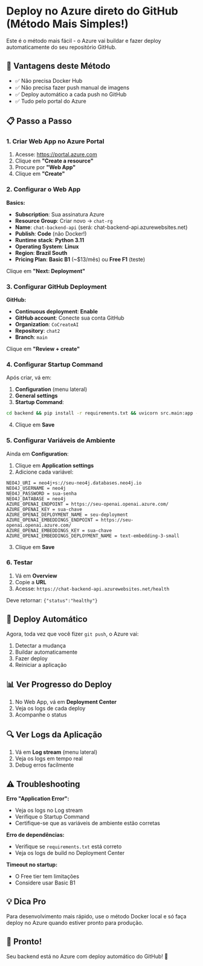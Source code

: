 # Deploy no Azure direto do GitHub (Método Mais Simples!)

Este é o método mais fácil - o Azure vai buildar e fazer deploy automaticamente do seu repositório GitHub.

## 🎯 Vantagens deste Método

- ✅ Não precisa Docker Hub
- ✅ Não precisa fazer push manual de imagens
- ✅ Deploy automático a cada push no GitHub
- ✅ Tudo pelo portal do Azure

## 📋 Passo a Passo

### 1. Criar Web App no Azure Portal

1. Acesse: https://portal.azure.com
2. Clique em **"Create a resource"**
3. Procure por **"Web App"**
4. Clique em **"Create"**

### 2. Configurar o Web App

**Basics:**
- **Subscription**: Sua assinatura Azure
- **Resource Group**: Criar novo → `chat-rg`
- **Name**: `chat-backend-api` (será: chat-backend-api.azurewebsites.net)
- **Publish**: **Code** (não Docker!)
- **Runtime stack**: **Python 3.11**
- **Operating System**: **Linux**
- **Region**: **Brazil South**
- **Pricing Plan**: **Basic B1** (~$13/mês) ou **Free F1** (teste)

Clique em **"Next: Deployment"**

### 3. Configurar GitHub Deployment

**GitHub:**
- **Continuous deployment**: **Enable**
- **GitHub account**: Conecte sua conta GitHub
- **Organization**: `CoCreateAI`
- **Repository**: `chat2`
- **Branch**: `main`

Clique em **"Review + create"**

### 4. Configurar Startup Command

Após criar, vá em:
1. **Configuration** (menu lateral)
2. **General settings**
3. **Startup Command**: 
```bash
cd backend && pip install -r requirements.txt && uvicorn src.main:app --host 0.0.0.0 --port 8000
```
4. Clique em **Save**

### 5. Configurar Variáveis de Ambiente

Ainda em **Configuration**:
1. Clique em **Application settings**
2. Adicione cada variável:

```
NEO4J_URI = neo4j+s://seu-neo4j.databases.neo4j.io
NEO4J_USERNAME = neo4j
NEO4J_PASSWORD = sua-senha
NEO4J_DATABASE = neo4j
AZURE_OPENAI_ENDPOINT = https://seu-openai.openai.azure.com/
AZURE_OPENAI_KEY = sua-chave
AZURE_OPENAI_DEPLOYMENT_NAME = seu-deployment
AZURE_OPENAI_EMBEDDINGS_ENDPOINT = https://seu-openai.openai.azure.com/
AZURE_OPENAI_EMBEDDINGS_KEY = sua-chave
AZURE_OPENAI_EMBEDDINGS_DEPLOYMENT_NAME = text-embedding-3-small
```

3. Clique em **Save**

### 6. Testar

1. Vá em **Overview**
2. Copie a **URL**
3. Acesse: `https://chat-backend-api.azurewebsites.net/health`

Deve retornar: `{"status":"healthy"}`

## 🔄 Deploy Automático

Agora, toda vez que você fizer `git push`, o Azure vai:
1. Detectar a mudança
2. Buildar automaticamente
3. Fazer deploy
4. Reiniciar a aplicação

## 📊 Ver Progresso do Deploy

1. No Web App, vá em **Deployment Center**
2. Veja os logs de cada deploy
3. Acompanhe o status

## 🔍 Ver Logs da Aplicação

1. Vá em **Log stream** (menu lateral)
2. Veja os logs em tempo real
3. Debug erros facilmente

## ⚠️ Troubleshooting

**Erro "Application Error":**
- Veja os logs no Log stream
- Verifique o Startup Command
- Certifique-se que as variáveis de ambiente estão corretas

**Erro de dependências:**
- Verifique se `requirements.txt` está correto
- Veja os logs de build no Deployment Center

**Timeout no startup:**
- O Free tier tem limitações
- Considere usar Basic B1

## 💡 Dica Pro

Para desenvolvimento mais rápido, use o método Docker local e só faça deploy no Azure quando estiver pronto para produção.

## 🎉 Pronto!

Seu backend está no Azure com deploy automático do GitHub! 🚀
